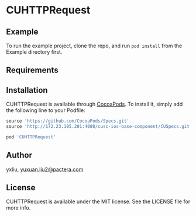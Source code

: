 # CUHTTPRequest

## Example

To run the example project, clone the repo, and run `pod install` from the Example directory first.

## Requirements

## Installation

CUHTTPRequest is available through [CocoaPods](http://cocoapods.org). To install
it, simply add the following line to your Podfile:

```ruby
source 'https://github.com/CocoaPods/Specs.git'
source 'http://172.23.105.201:4080/cusc-ios-base-component/CUSpecs.git'

pod 'CUHTTPRequest'
```

## Author

yxliu, yuxuan.liu2@pactera.com

## License

CUHTTPRequest is available under the MIT license. See the LICENSE file for more info.
